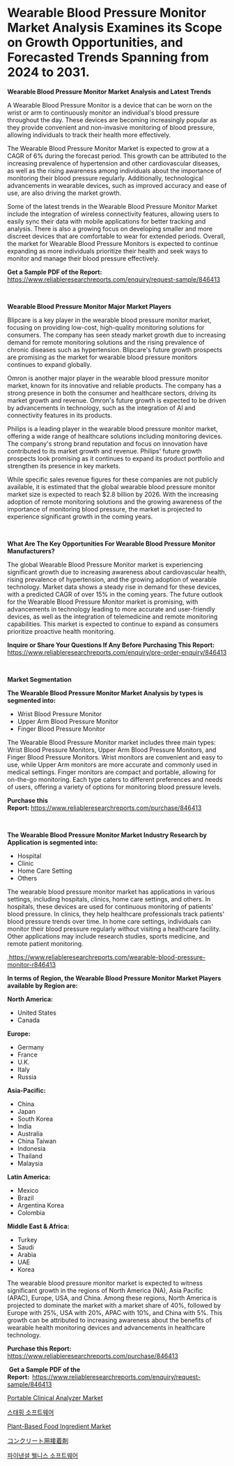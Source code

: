 <p><h1>Wearable Blood Pressure Monitor Market Analysis Examines its Scope on Growth Opportunities, and Forecasted Trends Spanning from 2024 to 2031.</h1></p><p><strong>Wearable Blood Pressure Monitor Market Analysis and Latest Trends</strong></p>
<p><p>A Wearable Blood Pressure Monitor is a device that can be worn on the wrist or arm to continuously monitor an individual's blood pressure throughout the day. These devices are becoming increasingly popular as they provide convenient and non-invasive monitoring of blood pressure, allowing individuals to track their health more effectively.</p><p>The Wearable Blood Pressure Monitor Market is expected to grow at a CAGR of 6% during the forecast period. This growth can be attributed to the increasing prevalence of hypertension and other cardiovascular diseases, as well as the rising awareness among individuals about the importance of monitoring their blood pressure regularly. Additionally, technological advancements in wearable devices, such as improved accuracy and ease of use, are also driving the market growth.</p><p>Some of the latest trends in the Wearable Blood Pressure Monitor Market include the integration of wireless connectivity features, allowing users to easily sync their data with mobile applications for better tracking and analysis. There is also a growing focus on developing smaller and more discreet devices that are comfortable to wear for extended periods. Overall, the market for Wearable Blood Pressure Monitors is expected to continue expanding as more individuals prioritize their health and seek ways to monitor and manage their blood pressure effectively.</p></p>
<p><strong>Get a Sample PDF of the Report:&nbsp;</strong> <a href="https://www.reliableresearchreports.com/enquiry/request-sample/846413">https://www.reliableresearchreports.com/enquiry/request-sample/846413</a></p>
<p>&nbsp;</p>
<p><strong>Wearable Blood Pressure Monitor Major Market Players</strong></p>
<p><p>Blipcare is a key player in the wearable blood pressure monitor market, focusing on providing low-cost, high-quality monitoring solutions for consumers. The company has seen steady market growth due to increasing demand for remote monitoring solutions and the rising prevalence of chronic diseases such as hypertension. Blipcare's future growth prospects are promising as the market for wearable blood pressure monitors continues to expand globally.</p><p>Omron is another major player in the wearable blood pressure monitor market, known for its innovative and reliable products. The company has a strong presence in both the consumer and healthcare sectors, driving its market growth and revenue. Omron's future growth is expected to be driven by advancements in technology, such as the integration of AI and connectivity features in its products.</p><p>Philips is a leading player in the wearable blood pressure monitor market, offering a wide range of healthcare solutions including monitoring devices. The company's strong brand reputation and focus on innovation have contributed to its market growth and revenue. Philips' future growth prospects look promising as it continues to expand its product portfolio and strengthen its presence in key markets.</p><p>While specific sales revenue figures for these companies are not publicly available, it is estimated that the global wearable blood pressure monitor market size is expected to reach $2.8 billion by 2026. With the increasing adoption of remote monitoring solutions and the growing awareness of the importance of monitoring blood pressure, the market is projected to experience significant growth in the coming years.</p></p>
<p>&nbsp;</p>
<p><strong>What Are The Key Opportunities For Wearable Blood Pressure Monitor Manufacturers?</strong></p>
<p><p>The global Wearable Blood Pressure Monitor market is experiencing significant growth due to increasing awareness about cardiovascular health, rising prevalence of hypertension, and the growing adoption of wearable technology. Market data shows a steady rise in demand for these devices, with a predicted CAGR of over 15% in the coming years. The future outlook for the Wearable Blood Pressure Monitor market is promising, with advancements in technology leading to more accurate and user-friendly devices, as well as the integration of telemedicine and remote monitoring capabilities. This market is expected to continue to expand as consumers prioritize proactive health monitoring.</p></p>
<p><strong>Inquire or Share Your Questions If Any Before Purchasing This Report:</strong> <a href="https://www.reliableresearchreports.com/enquiry/pre-order-enquiry/846413">https://www.reliableresearchreports.com/enquiry/pre-order-enquiry/846413</a></p>
<p>&nbsp;</p>
<p><strong>Market Segmentation</strong></p>
<p><strong>The Wearable Blood Pressure Monitor Market Analysis by types is segmented into:</strong></p>
<p><ul><li>Wrist Blood Pressure Monitor</li><li>Upper Arm Blood Pressure Monitor</li><li>Finger Blood Pressure Monitor</li></ul></p>
<p><p>The Wearable Blood Pressure Monitor market includes three main types: Wrist Blood Pressure Monitors, Upper Arm Blood Pressure Monitors, and Finger Blood Pressure Monitors. Wrist monitors are convenient and easy to use, while Upper Arm monitors are more accurate and commonly used in medical settings. Finger monitors are compact and portable, allowing for on-the-go monitoring. Each type caters to different preferences and needs of users, offering a variety of options for monitoring blood pressure levels.</p></p>
<p><strong>Purchase this Report:&nbsp;</strong><a href="https://www.reliableresearchreports.com/purchase/846413">https://www.reliableresearchreports.com/purchase/846413</a></p>
<p>&nbsp;</p>
<p><strong>The Wearable Blood Pressure Monitor Market Industry Research by Application is segmented into:</strong></p>
<p><ul><li>Hospital</li><li>Clinic</li><li>Home Care Setting</li><li>Others</li></ul></p>
<p><p>The wearable blood pressure monitor market has applications in various settings, including hospitals, clinics, home care settings, and others. In hospitals, these devices are used for continuous monitoring of patients' blood pressure. In clinics, they help healthcare professionals track patients' blood pressure trends over time. In home care settings, individuals can monitor their blood pressure regularly without visiting a healthcare facility. Other applications may include research studies, sports medicine, and remote patient monitoring.</p></p>
<p><a href="https://www.reliableresearchreports.com/wearable-blood-pressure-monitor-r846413">&nbsp;https://www.reliableresearchreports.com/wearable-blood-pressure-monitor-r846413</a></p>
<p><strong>In terms of Region, the Wearable Blood Pressure Monitor Market Players available by Region are:</strong></p>
<p>
    <p> <strong> North America: </strong>
        <ul>
            <li>United States</li>
            <li>Canada</li>
        </ul>
        </p> 
    <p> <strong> Europe: </strong>
        <ul>
            <li>Germany</li>
            <li>France</li>
            <li>U.K.</li>
            <li>Italy</li>
            <li>Russia</li>
        </ul>
        </p> 
    <p> <strong> Asia-Pacific: </strong>
        <ul>
            <li>China</li>
            <li>Japan</li>
            <li>South Korea</li>
            <li>India</li>
            <li>Australia</li>
            <li>China Taiwan</li>
            <li>Indonesia</li>
            <li>Thailand</li>
            <li>Malaysia</li>
        </ul>
        </p> 
    <p> <strong> Latin America: </strong>
        <ul>
            <li>Mexico</li>
            <li>Brazil</li>
            <li>Argentina Korea</li>
            <li>Colombia</li>
        </ul>
        </p> 
    <p> <strong> Middle East & Africa: </strong>
        <ul>
            <li>Turkey</li>
            <li>Saudi</li>
            <li>Arabia</li>
            <li>UAE</li>
            <li>Korea</li>
        </ul>
    </p>
    </p>
<p><p>The wearable blood pressure monitor market is expected to witness significant growth in the regions of North America (NA), Asia Pacific (APAC), Europe, USA, and China. Among these regions, North America is projected to dominate the market with a market share of 40%, followed by Europe with 25%, USA with 20%, APAC with 10%, and China with 5%. This growth can be attributed to increasing awareness about the benefits of wearable health monitoring devices and advancements in healthcare technology.</p></p>
<p><strong>Purchase this Report: </strong><a href="https://www.reliableresearchreports.com/purchase/846413">https://www.reliableresearchreports.com/purchase/846413</a></p>
<p>&nbsp;<strong>Get a Sample PDF of the Report:&nbsp;&nbsp;</strong><a href="https://www.reliableresearchreports.com/enquiry/request-sample/846413">https://www.reliableresearchreports.com/enquiry/request-sample/846413</a></p>
<p><strong></strong></p>
<p><p><a href="https://github.com/Hazelklievgspy6vdcsmu106w/Market-Research-Report-List-2/blob/main/portable-clinical-analyzer-market.md">Portable Clinical Analyzer Market</a></p><p><a href="https://github.com/vskv4779xr1/Market-Research-Report-List-2/blob/main/498117345100.md">스태핑 소프트웨어</a></p><p><a href="https://issuu.com/reportprime-2/docs/plant-based-food-ingredient-market-size-2030.pptx">Plant-Based Food Ingredient Market</a></p><p><a href="https://github.com/andym141978/Market-Research-Report-List-1/blob/main/237362450005.md">コンクリート用接着剤</a></p><p><a href="https://github.com/CliftonFisher9067/Market-Research-Report-List-1/blob/main/374779045101.md">파이낸셜 웰니스 소프트웨어</a></p></p>
